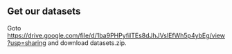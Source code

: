 Get our datasets
----
Goto https://drive.google.com/file/d/1ba9PHPyfilTEs8dJhJVslEfWh5p4ybEg/view?usp=sharing and download datasets.zip.
